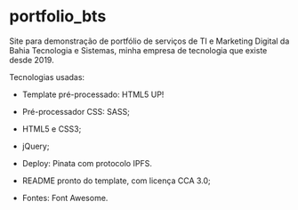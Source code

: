 # portfolio_bts
Site para demonstração de portfólio de serviços de TI e Marketing Digital da Bahia Tecnologia e Sistemas, minha empresa de tecnologia que existe desde 2019.

Tecnologias usadas:

 - Template pré-processado: HTML5 UP!
 
 - Pré-processador CSS: SASS;
 
 - HTML5 e CSS3;
 
 - jQuery;
 
 - Deploy: Pinata com protocolo IPFS.
 
 - README pronto do template, com licença CCA 3.0;
 
 - Fontes: Font Awesome.
